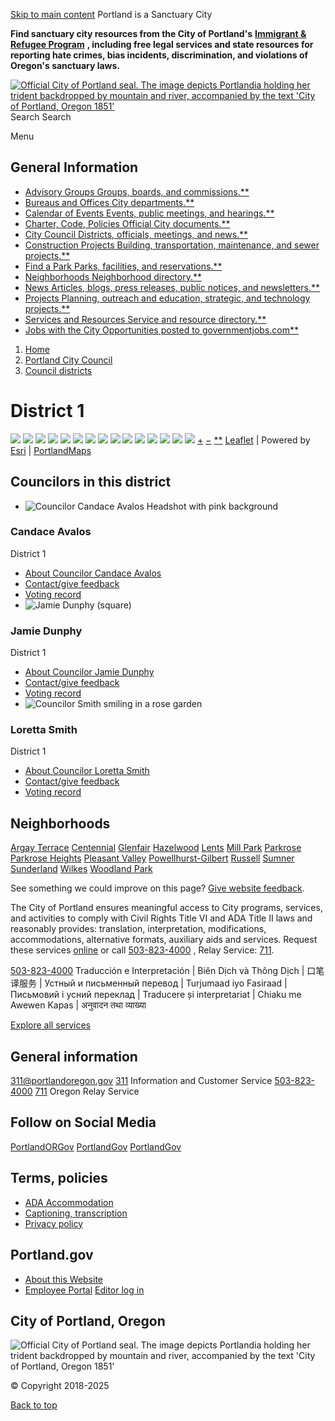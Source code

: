  [Skip to main content](https://www.portland.gov/council/districts/1/#main-content)  Portland is a Sanctuary City 

  __Find sanctuary city resources from the City of Portland's__   [__Immigrant & Refugee Program__](https://www.portland.gov/civic/immigrants)   __, including free legal services and state resources for reporting hate crimes, bias incidents, discrimination, and violations of Oregon's sanctuary laws.__  

  [![Official City of Portland seal. The image depicts Portlandia holding her trident backdropped by mountain and river, accompanied by the text 'City of Portland, Oregon 1851'](images/ae5efd012d9a0b21c1fd870c6701858825b0686c4c1d12497ed2ec139a396aac.png)](https://www.portland.gov)  Search Search 

 Menu 

## General Information

 *  [Advisory Groups Groups, boards, and commissions.**](https://www.portland.gov/advisory-groups) 
 *  [Bureaus and Offices City departments.**](https://www.portland.gov/bureaus-offices) 
 *  [Calendar of Events Events, public meetings, and hearings.**](https://www.portland.gov/events) 
 *  [Charter, Code, Policies Official City documents.**](https://www.portland.gov/charter-code-policies) 
 *  [City Council Districts, officials, meetings, and news.**](https://www.portland.gov/council) 
 *  [Construction Projects Building, transportation, maintenance, and sewer projects.**](https://www.portland.gov/construction) 
 *  [Find a Park Parks, facilities, and reservations.**](https://www.portland.gov/parks/search) 
 *  [Neighborhoods Neighborhood directory.**](https://www.portland.gov/neighborhoods) 
 *  [News Articles, blogs, press releases, public notices, and newsletters.**](https://www.portland.gov/news) 
 *  [Projects Planning, outreach and education, strategic, and technology projects.**](https://www.portland.gov/projects) 
 *  [Services and Resources Service and resource directory.**](https://www.portland.gov/services) 
 *  [Jobs with the City Opportunities posted to governmentjobs.com**](https://www.governmentjobs.com/careers/portlandor) 

 1.  [Home](https://www.portland.gov) 
 1.  [Portland City Council](https://www.portland.gov/council) 
 1.  [Council districts](https://www.portland.gov/council/districts) 

#  District 1 

  ![](images/74214dc7ce77e2130eed88626333a1087c58e7789a974e54f1e392b669af53f2.png)  ![](images/7ae8124ecec2aca8541b53173375a2dd8317df80dbf915dff439a9d1bd73d899.png)  ![](images/b6db11ae22181570c17ca4119d9d463b8cfa7ed3638b47b18fca137449b5bcbe.png)  ![](images/dc776c69b236db951107a2d7eda829431ea725b298f4500d25e7b9f3d623ca31.png)  ![](images/317d46f61310efdf1d2d6567ba3a61724f118e4cb0c883623a08c7a601cb4706.png)  ![](images/3327cf0308fa6e4608317c45bd17a9e2ddfd79de5ffe8614918bee76ae6ae297.png)  ![](images/d278f5b807cc8201ce19f40efb76ae92f0093a4d6580ef5ef623d17f028036a4.png)  ![](images/106ae3ef7a96caf3c86fd41c98afab7c22d872b8277c6e262d192e47d6c6dbc0.png)  ![](images/af13f15fa98a5b9fafbaa9aff41c694d2093f05d9ada0219be1db83286281d67.png)  ![](images/90cd2d31476b1d9baabdd69f28acfaeea6072a29e6fd471f52ae9e7da7ec2b98.png)  ![](images/87175a5b2a0a273ec43d28c1ef01bf52b369c92a8d2be36c459ad816a9aa9b49.png)  ![](images/e17dd8cd579508303d8902d76264c8fecd0fd35d89be9348a69e423e95c4545c.png)  ![](images/https://www.portlandmaps.com/arcgis/rest/services/Public/Basemap_Color_Complete/MapServer/tile/11/732/328)  ![](images/https://www.portlandmaps.com/arcgis/rest/services/Public/Basemap_Color_Complete/MapServer/tile/11/731/328)  ![](images/https://www.portlandmaps.com/arcgis/rest/services/Public/Basemap_Color_Complete/MapServer/tile/11/733/328)   [+](https://www.portland.gov/council/districts/1)  [−](https://www.portland.gov/council/districts/1)   [**](https://www.portland.gov/council/districts/1)   [Leaflet](http://leafletjs.com) | Powered by [Esri](https://www.esri.com)  |  [PortlandMaps](https://www.portlandmaps.com)  

## Councilors in this district

 *   ![Councilor Candace Avalos Headshot with pink background](images/d94cafb1975808ebc53b97b8cf645eb0a305517796f0ee2c4202a297d5c4781a.png)    

### Candace Avalos  

District 1  

   *  [About Councilor Candace Avalos](https://www.portland.gov/council/districts/1/candace-avalos) 
   *  [Contact/give feedback](https://www.portland.gov/help/contact-elected-official?request_purpose=Provide%20comment%20or%20feedback%20to%20a%20specific%20elected%20official&request_recipient=Councilor%20Candace%20Avalos) 
   *  [Voting record](https://www.portland.gov/council/districts/1/candace-avalos/votes)  
 *   ![Jamie Dunphy (square)](images/af6cbe3bee2edcd24d4004e90335849f58ad31f57dec16dde58a03bad0401b3e.jpg)    

### Jamie Dunphy  

District 1  

   *  [About Councilor Jamie Dunphy](https://www.portland.gov/council/districts/1/jamie-dunphy) 
   *  [Contact/give feedback](https://www.portland.gov/help/contact-elected-official?request_purpose=Provide%20comment%20or%20feedback%20to%20a%20specific%20elected%20official&request_recipient=Councilor%20Jamie%20Dunphy) 
   *  [Voting record](https://www.portland.gov/council/districts/1/jamie-dunphy/votes)  
 *   ![Councilor Smith smiling in a rose garden](images/b010d81434c38b0834b6bed275407d1e54b3bd0282c104f29485844d1a4d0c15.jpg)    

### Loretta Smith  

District 1  

   *  [About Councilor Loretta Smith](https://www.portland.gov/council/districts/1/loretta-smith) 
   *  [Contact/give feedback](https://www.portland.gov/help/contact-elected-official?request_purpose=Provide%20comment%20or%20feedback%20to%20a%20specific%20elected%20official&request_recipient=Councilor%20Loretta%20Smith) 
   *  [Voting record](https://www.portland.gov/council/districts/1/loretta-smith/votes)  

## Neighborhoods

  [Argay Terrace](https://www.portland.gov/neighborhoods/argay-terrace)   [Centennial](https://www.portland.gov/neighborhoods/centennial)   [Glenfair](https://www.portland.gov/neighborhoods/glenfair)   [Hazelwood](https://www.portland.gov/neighborhoods/hazelwood)   [Lents](https://www.portland.gov/neighborhoods/lents)   [Mill Park](https://www.portland.gov/neighborhoods/mill-park)   [Parkrose](https://www.portland.gov/neighborhoods/parkrose)   [Parkrose Heights](https://www.portland.gov/neighborhoods/parkrose-heights)   [Pleasant Valley](https://www.portland.gov/neighborhoods/pleasant-valley)   [Powellhurst-Gilbert](https://www.portland.gov/neighborhoods/powellhurst-gilbert)   [Russell](https://www.portland.gov/neighborhoods/russell)   [Sumner](https://www.portland.gov/neighborhoods/sumner)   [Sunderland](https://www.portland.gov/neighborhoods/sunderland)   [Wilkes](https://www.portland.gov/neighborhoods/wilkes)   [Woodland Park](https://www.portland.gov/neighborhoods/woodland-park)  

See something we could improve on this page?  [Give website feedback](https://www.portland.gov/feedback).

The City of Portland ensures meaningful access to City programs, services, and activities to comply with Civil Rights Title VI and ADA Title II laws and reasonably provides: translation, interpretation, modifications, accommodations, alternative formats, auxiliary aids and services. Request these services [online](https://www.portland.gov/311/ada-request) or call [503-823-4000]() , Relay Service: [711]().

 [503-823-4000]()   Traducción e Interpretación | Biên Dịch và Thông Dịch | 口笔译服务 | Устный и письменный перевод | Turjumaad iyo Fasiraad | Письмовий і усний переклад | Traducere și interpretariat | Chiaku me Awewen Kapas | अनुवादन तथा व्याख्या

  [Explore all services](https://www.portland.gov/services)  

## General information

  [311@portlandoregon.gov](mailto:311@portlandoregon.gov)   [311]()  Information and Customer Service  [503-823-4000]()   [711]()  Oregon Relay Service 

## Follow on Social Media

  [PortlandORGov](https://www.facebook.com/PortlandORGov)   [PortlandGov](https://x.com/PortlandGov)   [PortlandGov](https://www.instagram.com/PortlandGov)  

## Terms, policies

 *  [ADA Accommodation](https://www.portland.gov/311/ada-request) 
 *  [Captioning, transcription](https://www.portland.gov/captioning-transcription-policy) 
 *  [Privacy policy](https://www.portland.gov/help/about/privacy) 

## Portland.gov

 *  [About this Website](https://www.portland.gov/help/about) 
 *  [Employee Portal](https://employees.portland.gov/) 
  [Editor log in](https://www.portland.gov/user/login?destination=/council/districts/1)  

## City of Portland, Oregon

 ![Official City of Portland seal. The image depicts Portlandia holding her trident backdropped by mountain and river, accompanied by the text 'City of Portland, Oregon 1851'](images/a381c6a792c8ae85c9324d98c59ee8544c1d2e04603703ccda90f7dc330ad145.png) 

© Copyright 2018-2025

  [Back to top](https://www.portland.gov/council/districts/1/#header)  